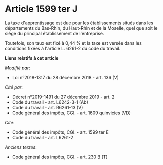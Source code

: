 # Article 1599 ter J

La taxe d'apprentissage est due pour les établissements situés dans les départements du Bas-Rhin, du Haut-Rhin et de la
Moselle, quel que soit le siège du principal établissement de l'entreprise.

Toutefois, son taux est fixé à 0,44 % et la taxe est versée dans les conditions fixées à l'article L. 6261-2 du code du
travail.

**Liens relatifs à cet article**

_Modifié par_:

  - Loi n°2018-1317 du 28 décembre 2018 - art. 136 (V)

_Cité par_:

  - Décret n°2019-1491 du 27 décembre 2019 - art. 2
  - Code du travail - art. L6242-3-1 (Ab)
  - Code du travail - art. R6261-13 (V)
  - Code général des impôts, CGI. - art. 1609 quinvicies (VD)

_Cite_:

  - Code général des impôts, CGI. - art. 1599 ter E
  - Code du travail - art. L6261-2

_Anciens textes_:

  - Code général des impôts, CGI. - art. 230 B (T)
